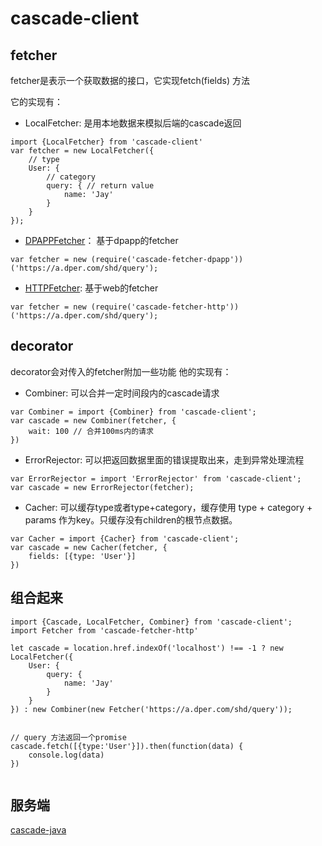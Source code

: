 # cascade-client

## fetcher

fetcher是表示一个获取数据的接口，它实现fetch(fields) 方法

它的实现有：

- LocalFetcher: 是用本地数据来模拟后端的cascade返回

```
import {LocalFetcher} from 'cascade-client'
var fetcher = new LocalFetcher({
    // type
    User: {
        // category
        query: { // return value
            name: 'Jay'
        }
    }
});
```

- [DPAPPFetcher](http://code.dianpingoa.com/cascade/cascade-fetcher-dpapp/blob/master/index.js)： 基于dpapp的fetcher

```
var fetcher = new (require('cascade-fetcher-dpapp'))('https://a.dper.com/shd/query');
```

- [HTTPFetcher](http://code.dianpingoa.com/cascade/cascade-fetcher-http/blob/master/index.js): 基于web的fetcher


```
var fetcher = new (require('cascade-fetcher-http'))('https://a.dper.com/shd/query');
```

## decorator
decorator会对传入的fetcher附加一些功能
他的实现有：

- Combiner: 可以合并一定时间段内的cascade请求

```
var Combiner = import {Combiner} from 'cascade-client';
var cascade = new Combiner(fetcher, {
    wait: 100 // 合并100ms内的请求
})
```

- ErrorRejector: 可以把返回数据里面的错误提取出来，走到异常处理流程

```
var ErrorRejector = import 'ErrorRejector' from 'cascade-client';
var cascade = new ErrorRejector(fetcher);
```

- Cacher: 可以缓存type或者type+category，缓存使用 type + category + params 作为key。只缓存没有children的根节点数据。

```
var Cacher = import {Cacher} from 'cascade-client';
var cascade = new Cacher(fetcher, {
    fields: [{type: 'User'}]
})
```

## 组合起来

```
import {Cascade, LocalFetcher, Combiner} from 'cascade-client';
import Fetcher from 'cascade-fetcher-http'

let cascade = location.href.indexOf('localhost') !== -1 ? new LocalFetcher({
    User: {
        query: {
            name: 'Jay'
        }
    }
}) : new Combiner(new Fetcher('https://a.dper.com/shd/query'));


// query 方法返回一个promise
cascade.fetch([{type:'User'}]).then(function(data) {
    console.log(data)
})


```


## 服务端

[cascade-java](http://code.dianpingoa.com/cascade/cascade-java/tree/master)